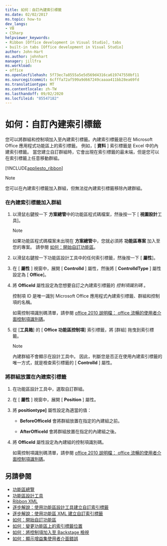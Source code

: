 ```yaml
---
title: 如何：自訂內建索引標籤
ms.date: 02/02/2017
ms.topic: how-to
dev_langs:
- VB
- CSharp
helpviewer_keywords:
- Ribbon [Office development in Visual Studio], tabs
- built-in tabs [Office development in Visual Studio]
author: John-Hart
ms.author: johnhart
manager: jillfra
ms.workload:
- office
ms.openlocfilehash: 5f73ec7a8555a5e5d569d4316ca619747550bf11
ms.sourcegitcommit: 6cfffa72af599a9d667249caaaa411bb28ea69fd
ms.translationtype: MT
ms.contentlocale: zh-TW
ms.lasthandoff: 09/02/2020
ms.locfileid: "85547182"
---
```

# <a name="how-to-customize-a-built-in-tab"></a>如何：自訂內建索引標籤
  您可以將群組和控制項加入至內建索引標籤。內建索引標籤是已在 Microsoft Office 應用程式功能區上的索引標籤。 例如，[ **資料** ] 索引標籤是 Excel 中的內建索引標籤。 當您建立自訂群組時，它會出現在索引標籤的最末端，但是您可以在索引標籤上任意移動群組。

 [!INCLUDE[appliesto_ribbon](../vsto/includes/appliesto-ribbon-md.md)]

> [!NOTE]
> 您可以在內建索引標籤加入群組，但無法從內建索引標籤移除內建群組。

### <a name="to-add-groups-to-a-built-in-tab"></a>在內建索引標籤加入群組

1. 以滑鼠右鍵按一下 **方案總管**中的功能區程式碼檔案，然後按一下 [ **視圖設計**工具]。

    > [!NOTE]
    > 如果功能區程式碼檔案未出現在 **方案總管**中，您就必須將 **功能區專案** 加入至您的專案。 請參閱 [如何：開始自訂功能區](../vsto/how-to-get-started-customizing-the-ribbon.md)。

2. 以滑鼠右鍵按一下功能區設計工具中的任何索引標籤，然後按一下 [ **屬性**]。

3. 在 [ **屬性** ] 視窗中，展開 [ **ControlId** ] 屬性，然後將 [ **ControlIdType** ] 屬性設定為 [ **Office**]。

4. 將 **OfficeId** 屬性設定為您想要自訂之內建索引標籤的 *控制項識別碼* 。

     控制項 ID 是唯一識別 Microsoft Office 應用程式內建索引標籤、群組和控制項的名稱。

     如需控制項識別碼清單，請參閱 [office 2010 說明檔： office 流暢的使用者介面控制項識別碼](https://www.microsoft.com/download/details.aspx?id=6627)。

5. 從 [**工具箱**] 的 [ **Office 功能區控制項**] 索引標籤，將 [群組] 拖曳到索引標籤。

    > [!NOTE]
    > 內建群組不會顯示在設計工具中。 因此，判斷您是否正在使用內建索引標籤的唯一方式，就是檢查索引標籤的 [ **ControlId** ] 屬性。

### <a name="to-position-groups-on-a-built-in-tab"></a>將群組放置在內建索引標籤

1. 在功能區設計工具中，選取自訂群組。

2. 在 [ **屬性** ] 視窗中，展開 [ **Position** ] 屬性。

3. 將 **positiontype]** 屬性設定為適當的值：

    - **BeforeOfficeId** 會將群組放置在指定的內建組之前。

    - **AfterOfficeId** 會將群組放置在指定的內建組之後。

4. 將 **OfficeId** 屬性設定為內建組的控制項識別碼。

     如需控制項識別碼清單，請參閱 [office 2010 說明檔： office 流暢的使用者介面控制項識別碼](https://www.microsoft.com/download/details.aspx?id=6627)。

## <a name="see-also"></a>另請參閱
- [功能區總覽](../vsto/ribbon-overview.md)
- [功能區設計工具](../vsto/ribbon-designer.md)
- [Ribbon XML](../vsto/ribbon-xml.md)
- [逐步解說：使用功能區設計工具建立自訂索引標籤](../vsto/walkthrough-creating-a-custom-tab-by-using-the-ribbon-designer.md)
- [逐步解說：使用功能區 XML 建立自訂索引標籤](../vsto/walkthrough-creating-a-custom-tab-by-using-ribbon-xml.md)
- [如何：開始自訂功能區](../vsto/how-to-get-started-customizing-the-ribbon.md)
- [如何：變更功能區上的索引標籤位置](../vsto/how-to-change-the-position-of-a-tab-on-the-ribbon.md)
- [如何：將控制項加入至 Backstage 檢視](../vsto/how-to-add-controls-to-the-backstage-view.md)
- [如何：顯示增益集使用者介面錯誤](../vsto/how-to-show-add-in-user-interface-errors.md)

